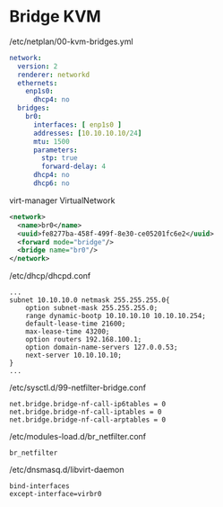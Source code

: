 # Bridge KVM

/etc/netplan/00-kvm-bridges.yml
```yaml
network:
  version: 2
  renderer: networkd
  ethernets:
    enp1s0:
      dhcp4: no
  bridges:
    br0:
      interfaces: [ enp1s0 ]
      addresses: [10.10.10.10/24]
      mtu: 1500
      parameters:
        stp: true
        forward-delay: 4
      dhcp4: no
      dhcp6: no
```

virt-manager VirtualNetwork
```xml
<network>
  <name>br0</name>
  <uuid>fe8277ba-458f-499f-8e30-ce05201fc6e2</uuid>
  <forward mode="bridge"/>
  <bridge name="br0"/>
</network>
```

/etc/dhcp/dhcpd.conf
```
...
subnet 10.10.10.0 netmask 255.255.255.0{
    option subnet-mask 255.255.255.0;
    range dynamic-bootp 10.10.10.10 10.10.10.254;
    default-lease-time 21600;
    max-lease-time 43200;
    option routers 192.168.100.1;
    option domain-name-servers 127.0.0.53;
    next-server 10.10.10.10;
}
...
```

/etc/sysctl.d/99-netfilter-bridge.conf
```
net.bridge.bridge-nf-call-ip6tables = 0
net.bridge.bridge-nf-call-iptables = 0
net.bridge.bridge-nf-call-arptables = 0
```

/etc/modules-load.d/br_netfilter.conf
```
br_netfilter
```

/etc/dnsmasq.d/libvirt-daemon
```
bind-interfaces
except-interface=virbr0
```

